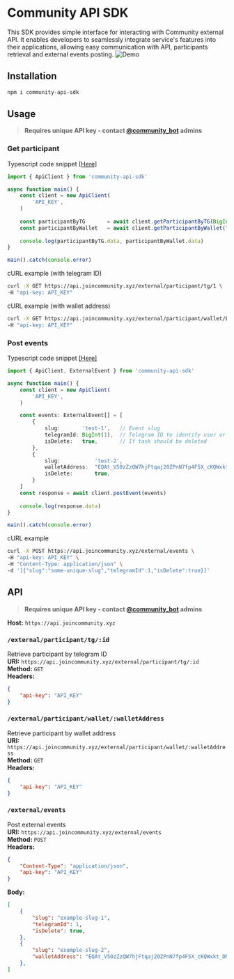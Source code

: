 # Community API SDK
This SDK provides simple interface for interacting with Community external API. It enables developers to seamlessly integrate service's features into their applications, allowing easy communication with API, participants retrieval and external events posting.
![Demo](/images/demo.avif)
## Installation
```bash
npm i community-api-sdk
```

## Usage
> **Requires unique API key - contact [@community_bot](https://t.me/community_bot) admins**

### Get participant
Typescript code snippet [[Here]](/quickstart/get-participants.ts)
```ts
import { ApiClient } from 'community-api-sdk'

async function main() {
    const client = new ApiClient(
        'API_KEY',
    )
    
    const participantByTG       = await client.getParticipantByTG(BigInt(1))
    const participantByWallet   = await client.getParticipantByWallet("EQAt_V50zZzQW7hjFtqaj20ZPnN7fp4F5X_cKQWxkt_DMEl9")
    
    console.log(participantByTG.data, participantByWallet.data)
}

main().catch(console.error)
```

cURL example (with telegram ID)
```bash
curl -X GET https://api.joincommunity.xyz/external/participant/tg/1 \
-H "api-key: API_KEY" 
```
cURL example (with wallet address)
```bash
curl -X GET https://api.joincommunity.xyz/external/participant/wallet/EQAt_V50zZzQW7hjFtqaj20ZPnN7fp4F5X_cKQWxkt_DMEl9 \
-H "api-key: API_KEY" 
```

### Post events
Typescript code snippet [[Here]](/quickstart/post-event.ts)
```ts
import { ApiClient, ExternalEvent } from 'community-api-sdk'

async function main() {
    const client = new ApiClient(
        'API_KEY',
    )

    const events: ExternalEvent[] = [
        {
            slug:       'test-1',   // Event slug
            telegramId: BigInt(1),  // Telegram ID to identify user or wallet address
            isDelete:   true,       // If task should be deleted
        },
        {
            slug:           'test-2',                                           // Event slug
            walletAddress:  "EQAt_V50zZzQW7hjFtqaj20ZPnN7fp4F5X_cKQWxkt_DMEl9", // e.g: EQAt_V50zZzQW7hjFtqaj20ZPnN7fp4F5X_cKQWxkt_DMEl9
            isDelete:       true,                                               // If task should be deleted
        }
    ]
    const response = await client.postEvent(events)
    
    console.log(response.data)
}

main().catch(console.error)
```
cURL example
```bash
curl -X POST https://api.joincommunity.xyz/external/events \
-H "api-key: API_KEY" \
-H "Content-Type: application/json" \
-d '[{"slug":"some-unique-slug","telegramId":1,"isDelete":true}]'
```

## API
> **Requires unique API key - contact [@community_bot](https://t.me/community_bot) admins**

**Host:** `https://api.joincommunity.xyz`

### `/external/participant/tg/:id`
Retrieve participant by telegram ID  
**URI:** `https://api.joincommunity.xyz/external/participant/tg/:id`  
**Method:** `GET`  
**Headers:**
```json
{
    "api-key": "API_KEY"
}
```

### `/external/participant/wallet/:walletAddress`
Retrieve participant by wallet address  
**URI:** `https://api.joincommunity.xyz/external/participant/wallet/:walletAddress`  
**Method:** `GET`  
**Headers:**
```json
{
    "api-key": "API_KEY"
}
```

### `/external/events`
Post external events  
**URI:** `https://api.joincommunity.xyz/external/events`  
**Method:** `POST`  
**Headers:**
```json
{
    "Content-Type": "application/json",
    "api-key": "API_KEY"
}
```
**Body:**
```json
[
    {
        "slug": "example-slug-1",
        "telegramId": 1,
        "isDelete": true,
    },
    {
        "slug": "example-slug-2",
        "walletAddress": "EQAt_V50zZzQW7hjFtqaj20ZPnN7fp4F5X_cKQWxkt_DMEl9",
    },
]
```